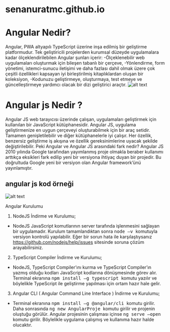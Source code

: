 # senanuratmc.github.io

# Angular Nedir?
Angular, PWA altyapılı TypeScript üzerine inşa edilmiş bir geliştirme platformudur. Tek geliştiricili projelerden kurumsal düzeyde uygulamalara kadar ölçeklendirilebilen Angular şunları içerir:
-Ölçeklenebilir web uygulamaları oluşturmak için bileşen tabanlı bir çerçeve,
-Yönlendirme, form yönetimi, istemci-sunucu iletişimi ve daha fazlası dahil olmak üzere çok çeşitli özellikleri kapsayan iyi birleştirilmiş kitaplıklardan oluşan bir koleksiyon,
-Kodunuzu geliştirmeye, oluşturmaya, test etmeye ve güncelleştirmeye yardımcı olacak bir dizi geliştirici araçtır.
![alt text](https://chudovo.de/wp-content/uploads/2021/05/ande.jpg)

#  Angular js  Nedir ?
Angular JS web tarayıcısı üzerinde çalışan, uygulamaları geliştirmek için kullanılan bir JavaScript kütüphanesidir.
Angular JS, uygulama geliştirmenize en uygun çerçeveyi oluşturabilmek için bir araç setidir. Tamamen genişletilebilir ve diğer kütüphanelerle iyi çalışır. Her özellik, benzersiz geliştirme iş akışına ve özellik gereksinimlerine uyacak şekilde değiştirilebilir. Peki Angular ve Angular JS arasındaki fark nedir? 
Angular JS 2010 yılında Google tarafından yayımlanmış proje olmakla beraber kullanımı arttıkça eksikleri fark edilip yeni bir versiyona ihtiyaç duyan bir projedir. Bu doğrultuda Google yeni bir versiyon olan Angular framework’ünü yayınlamıştır.
##  angular js kod örneği
![alt text](https://www.tutorialsteacher.com/Content/images/ng/first-ng-app.png)

Angular Kurulumu
1)  NodeJS İndirme ve Kurulumu;
- NodeJS JavaScript komutlarının server tarafında işlenmesini sağlayan bir uygulamadır.
Kurulum tamamlandıktan sonra <kbd> node –v </kbd> komutuyla versiyon kontrolü yapılabilir.
Eğer bir sorun hata ile karşılaştıysanız <a href="https://nodejs.org/en/download/"> https://github.com/nodejs/help/issues </a> sitesinde soruna çözüm arayabilirsiniz.
2) TypeScript Compiler İndirme ve Kurulumu;
- NodeJS, TypeScript Compiler’ını kurma ve TypeScript Compiler’ın yazmış olduğu kodları JavaScript kodlarına dönüşmesinde görev alır.
Terminal ekranına <kbd> npm install –g typescript </kbd> komutu yazılır ve böylelikle TypeScript ile geliştirme yapılması için ortam hazır hale gelir.
3) Angular CLI ( Angular Command Line Interface ) İndirme ve Kurulumu;
- Terminal ekranına <kbd> npm install –g @angular/cli </kbd> komutu girilir. 
Daha sonrasında <kbd> ng new AngularProje </kbd> komutu girilir ve projenin oluştuğu görülür. 
Angular projesinin çalışması içinse <kbd> ng serve –open</kbd> komutu girilir. Böylelikle uygulama çalışmış ve kullanıma hazır halde olucaktır.
